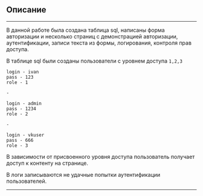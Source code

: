 ## Описание

---

В данной работе была создана таблица sql, написаны форма авторизации и несколько страниц с демонстрацией авторизации, аутентификации, записи текста из формы,
логирования, контроля прав доступа.

В таблице sql были созданы пользователи с уровнем доступа `1,2,3`

```
login - ivan
pass - 123
role - 1

-

login - admin
pass - 1234
role - 2

-

login - vkuser
pass - 666
role - 3

 ```
 
 В зависимости от присвоенного уровня доступа пользователь получает доступ к контенту на странице.
 
 В логи записываются не удачные попытки аутентификации пользователей.

---
